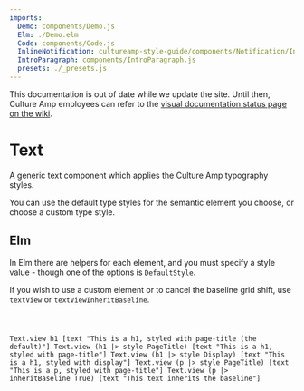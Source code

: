 ```yaml
---
imports:
  Demo: components/Demo.js
  Elm: ./Demo.elm
  Code: components/Code.js
  InlineNotification: cultureamp-style-guide/components/Notification/InlineNotification.js
  IntroParagraph: components/IntroParagraph.js
  presets: ./_presets.js
---
```


<InlineNotification persistent={true} type="cautionary" title="Out of date">This documentation is out of date while we update the site. Until then, Culture Amp employees can refer to the <a href="https://cultureamp.atlassian.net/wiki/spaces/CA/pages/916161089/Kaizen+Visual+Documentation+Status">visual documentation status page on the wiki</a>.</InlineNotification>

# Text

<IntroParagraph>

A generic text component which applies the Culture Amp typography styles.

You can use the default type styles for the semantic element you choose, or choose a custom type style.

</IntroParagraph>

<Demo presets={presets} elm={Elm.Elm.Text.Demo} />

## Elm

In Elm there are helpers for each element, and you must specify a style value - though one of the options is `DefaultStyle`.

If you wish to use a custom element or to cancel the baseline grid shift, use `textView` or `textViewInheritBaseline`.

<Code>

Text.view h1 [text "This is a h1, styled with page-title (the default)"]
Text.view (h1 |> style PageTitle) [text "This is a h1, styled with page-title"]
Text.view (h1 |> style Display) [text "This is a h1, styled with display"]
Text.view (p |> style PageTitle) [text "This is a p, styled with page-title"]
Text.view (p |> inheritBaseline True) [text "This text inherits the baseline"]

</Code>
